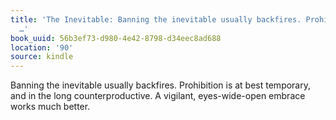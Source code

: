 ```yaml
---
title: 'The Inevitable: Banning the inevitable usually backfires. Prohibition is at
  …'
book_uuid: 56b3ef73-d980-4e42-8798-d34eec8ad688
location: '90'
source: kindle
---
```


Banning the inevitable usually backfires. Prohibition is at best temporary, and in the long counterproductive. A vigilant, eyes-wide-open embrace works much better.